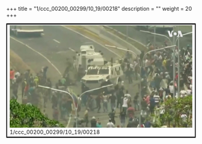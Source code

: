 +++
title = "1/ccc_00200_00299/10_19/00218"
description = ""
weight = 20
+++

<table style="border:2px solid black;max-width:800px;max-height:800px;" 
><tr><td>
<img class="center-fit-jpg"
src="/jpg_/aaa_20190430_NxaOmWaI8sI_00217.jpg">
1/ccc_00200_00299/10_19/00218
</img></td></tr></table>
